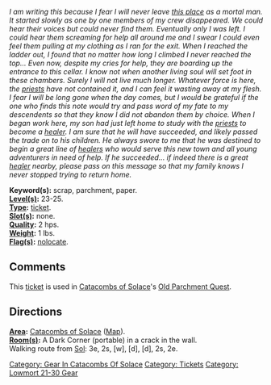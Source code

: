 *I am writing this because I fear I will never leave [this
place](:Category:_Catacombs_Of_Solace.md "wikilink") as a mortal man. It
started slowly as one by one members of my crew disappeared. We could
hear their voices but could never find them. Eventually only I was left.
I could hear them screaming for help all around me and I swear I could
even feel them pulling at my clothing as I ran for the exit. When I
reached the ladder out, I found that no matter how long I climbed I
never reached the top... Even now, despite my cries for help, they are
boarding up the entrance to this cellar. I know not when another living
soul will set foot in these chambers. Surely I will not live much
longer. Whatever force is here, the
[priests](:Category:_Priests.md "wikilink") have not contained it, and I
can feel it wasting away at my flesh. I fear I will be long gone when
the day comes, but I would be grateful if the one who finds this note
would try and pass word of my fate to my descendents so that they know I
did not abandon them by choice. When I began work here, my son had just
left home to study with the [priests](:Category:_Priests.md "wikilink")
to become a [healer](:Category:_Healers.md "wikilink"). I am sure that
he will have succeeded, and likely passed the trade on to his children.
He always swore to me that he was destined to begin a great line of
[healers](:Category:_Healers.md "wikilink") who would serve this new
town and all young adventurers in need of help. If he succeeded... if
indeed there is a great [healer](:Category:_Healers.md "wikilink")
nearby, please pass on this message so that my family knows I never
stopped trying to return home.*

**Keyword(s):** scrap, parchment, paper.  
**[Level(s)](Object_Level.md "wikilink"):** 23-25.  
**[Type](:Category:_Object_Types.md "wikilink"):**
[ticket](:Category:_Tickets.md "wikilink").  
**[Slot(s)](Object_Slots.md "wikilink"):** none.  
**[Quality](Object_Quality.md "wikilink"):** 2 hps.  
**[Weight](Object_Weight.md "wikilink"):** 1 lbs.  
**[Flag(s)](:Category:_Object_Flags.md "wikilink"):**
[nolocate](NoLocate_Flag.md "wikilink").  

## Comments

This [ticket](:Category:_Tickets.md "wikilink") is used in [Catacombs of
Solace](:Category:_Catacombs_Of_Solace.md "wikilink")'s [Old Parchment
Quest](Old_Parchment_Quest.md "wikilink").

## Directions

**[Area](:Category:_Areas.md "wikilink"):** [Catacombs of
Solace](:Category:_Catacombs_Of_Solace.md "wikilink")
([Map](Catacombs_Of_Solace_Map.md "wikilink")).  
**[Room(s)](:Category:_Rooms.md "wikilink"):** A Dark Corner (portable)
in a crack in the wall.  
Walking route from [Sol](Sol.md "wikilink"): 3e, 2s, \[w\], \[d\],
\[d\], 2s, 2e.

[Category: Gear In Catacombs Of
Solace](Category:_Gear_In_Catacombs_Of_Solace "wikilink") [Category:
Tickets](Category:_Tickets "wikilink") [Category: Lowmort 21-30
Gear](Category:_Lowmort_21-30_Gear "wikilink")
